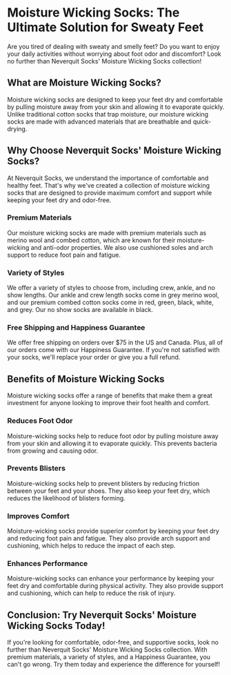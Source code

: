 # Moisture Wicking Socks: The Ultimate Solution for Sweaty Feet

Are you tired of dealing with sweaty and smelly feet? Do you want to enjoy your daily activities without worrying about foot odor and discomfort? Look no further than Neverquit Socks' Moisture Wicking Socks collection!

## What are Moisture Wicking Socks?

Moisture wicking socks are designed to keep your feet dry and comfortable by pulling moisture away from your skin and allowing it to evaporate quickly. Unlike traditional cotton socks that trap moisture, our moisture wicking socks are made with advanced materials that are breathable and quick-drying.

## Why Choose Neverquit Socks' Moisture Wicking Socks?

At Neverquit Socks, we understand the importance of comfortable and healthy feet. That's why we've created a collection of moisture wicking socks that are designed to provide maximum comfort and support while keeping your feet dry and odor-free.

### Premium Materials

Our moisture wicking socks are made with premium materials such as merino wool and combed cotton, which are known for their moisture-wicking and anti-odor properties. We also use cushioned soles and arch support to reduce foot pain and fatigue.

### Variety of Styles

We offer a variety of styles to choose from, including crew, ankle, and no show lengths. Our ankle and crew length socks come in grey merino wool, and our premium combed cotton socks come in red, green, black, white, and grey. Our no show socks are available in black.

### Free Shipping and Happiness Guarantee

We offer free shipping on orders over $75 in the US and Canada. Plus, all of our orders come with our Happiness Guarantee. If you're not satisfied with your socks, we'll replace your order or give you a full refund.

## Benefits of Moisture Wicking Socks

Moisture wicking socks offer a range of benefits that make them a great investment for anyone looking to improve their foot health and comfort.

### Reduces Foot Odor

Moisture-wicking socks help to reduce foot odor by pulling moisture away from your skin and allowing it to evaporate quickly. This prevents bacteria from growing and causing odor.

### Prevents Blisters

Moisture-wicking socks help to prevent blisters by reducing friction between your feet and your shoes. They also keep your feet dry, which reduces the likelihood of blisters forming.

### Improves Comfort

Moisture-wicking socks provide superior comfort by keeping your feet dry and reducing foot pain and fatigue. They also provide arch support and cushioning, which helps to reduce the impact of each step.

### Enhances Performance

Moisture-wicking socks can enhance your performance by keeping your feet dry and comfortable during physical activity. They also provide support and cushioning, which can help to reduce the risk of injury.

## Conclusion: Try Neverquit Socks' Moisture Wicking Socks Today!

If you're looking for comfortable, odor-free, and supportive socks, look no further than Neverquit Socks' Moisture Wicking Socks collection. With premium materials, a variety of styles, and a Happiness Guarantee, you can't go wrong. Try them today and experience the difference for yourself!